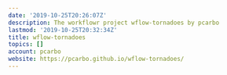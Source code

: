 ```yaml
---
date: '2019-10-25T20:26:07Z'
description: The workflowr project wflow-tornadoes by pcarbo
lastmod: '2019-10-25T20:32:34Z'
title: wflow-tornadoes
topics: []
account: pcarbo
website: https://pcarbo.github.io/wflow-tornadoes/
---
```


